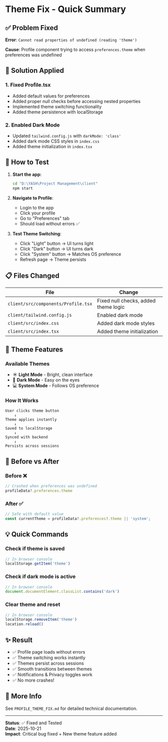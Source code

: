 # Theme Fix - Quick Summary

## ✅ Problem Fixed

**Error**: `Cannot read properties of undefined (reading 'theme')`

**Cause**: Profile component trying to access `preferences.theme` when preferences was undefined

## 🔧 Solution Applied

### 1. Fixed Profile.tsx
- Added default values for preferences
- Added proper null checks before accessing nested properties
- Implemented theme switching functionality
- Added theme persistence with localStorage

### 2. Enabled Dark Mode
- Updated `tailwind.config.js` with `darkMode: 'class'`
- Added dark mode CSS styles in `index.css`
- Added theme initialization in `index.tsx`

## 🚀 How to Test

1. **Start the app**:
   ```bash
   cd "D:\YASH\Project Management\client"
   npm start
   ```

2. **Navigate to Profile**:
   - Login to the app
   - Click your profile
   - Go to "Preferences" tab
   - Should load without errors ✅

3. **Test Theme Switching**:
   - Click "Light" button → UI turns light
   - Click "Dark" button → UI turns dark
   - Click "System" button → Matches OS preference
   - Refresh page → Theme persists

## 📋 Files Changed

| File | Change |
|------|--------|
| `client/src/components/Profile.tsx` | Fixed null checks, added theme logic |
| `client/tailwind.config.js` | Enabled dark mode |
| `client/src/index.css` | Added dark mode styles |
| `client/src/index.tsx` | Added theme initialization |

## 🎨 Theme Features

### Available Themes
- ☀️ **Light Mode** - Bright, clean interface
- 🌙 **Dark Mode** - Easy on the eyes
- 💻 **System Mode** - Follows OS preference

### How It Works
```
User clicks theme button
    ↓
Theme applies instantly
    ↓
Saved to localStorage
    ↓
Synced with backend
    ↓
Persists across sessions
```

## 🐛 Before vs After

### Before ❌
```typescript
// Crashed when preferences was undefined
profileData?.preferences.theme
```

### After ✅
```typescript
// Safe with default value
const currentTheme = profileData?.preferences?.theme || 'system';
```

## 💡 Quick Commands

### Check if theme is saved
```javascript
// In browser console
localStorage.getItem('theme')
```

### Check if dark mode is active
```javascript
// In browser console
document.documentElement.classList.contains('dark')
```

### Clear theme and reset
```javascript
// In browser console
localStorage.removeItem('theme')
location.reload()
```

## ✨ Result

- ✅ Profile page loads without errors
- ✅ Theme switching works instantly
- ✅ Themes persist across sessions
- ✅ Smooth transitions between themes
- ✅ Notifications & Privacy toggles work
- ✅ No more crashes!

## 📖 More Info

See `PROFILE_THEME_FIX.md` for detailed technical documentation.

---

**Status**: ✅ Fixed and Tested  
**Date**: 2025-10-21  
**Impact**: Critical bug fixed + New theme feature added